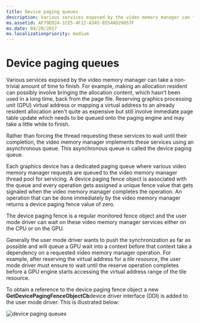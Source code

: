 ```yaml
---
title: Device paging queues
description: Various services exposed by the video memory manager can take a non-trivial amount of time to finish.
ms.assetid: AF79ED24-1CE5-4F12-A345-8554AD29057F
ms.date: 04/20/2017
ms.localizationpriority: medium
---
```


# Device paging queues


Various services exposed by the video memory manager can take a non-trivial amount of time to finish. For example, making an allocation resident can possibly involve bringing the allocation content, which hasn't been used in a long time, back from the page file. Reserving graphics processing unit (GPU) virtual address or mapping a virtual address to an already resident allocation aren't quite as expensive but still involve immediate page table update which needs to be queued onto the paging engine and may take a little while to finish.

Rather than forcing the thread requesting these services to wait until their completion, the video memory manager implements these services using an asynchronous queue. This asynchronous queue is called the device paging queue.

Each graphics device has a dedicated paging queue where various video memory manager requests are queued to the video memory manager thread pool for servicing. A device paging fence object is associated with the queue and every operation gets assigned a unique fence value that gets signaled when the video memory manager completes the operation. An operation that can be done immediately by the video memory manager returns a device paging fence value of zero.

The device paging fence is a regular monitored fence object and the user mode driver can wait on these video memory manager services either on the CPU or on the GPU.

Generally the user mode driver wants to push the synchronization as far as possible and will queue a GPU wait into a context before that context take a dependency on a requested video memory manager operation. For example, after reserving the virtual address for a *tile resource*, the user mode driver must ensure to wait until the reserve operation completes before a GPU engine starts accessing the virtual address range of the tile resource.

To obtain a reference to the device paging fence object a new **GetDevicePagingFenceObjectCb**device driver interface (DDI) is added to the user mode driver. This is illustrated below:

![device paging queues](images/device-paging-queues.1.png)

 

 





